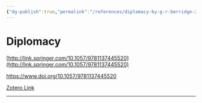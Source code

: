 ```yaml
---
{"dg-publish":true,"permalink":"/references/diplomacy-by-g-r-berridge-2014/","title":"Diplomacy"}
---
```


# Diplomacy

[http://link.springer.com/10.1057/9781137445520](http://link.springer.com/10.1057/9781137445520)

https://www.doi.org/10.1057/9781137445520

[Zotero Link](zotero://select/items/@Berridge(2015)Diplomacy)

---



